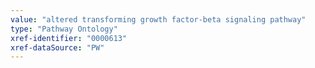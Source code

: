 ```yaml
---
value: "altered transforming growth factor-beta signaling pathway"
type: "Pathway Ontology"
xref-identifier: "0000613"
xref-dataSource: "PW"
---
```

